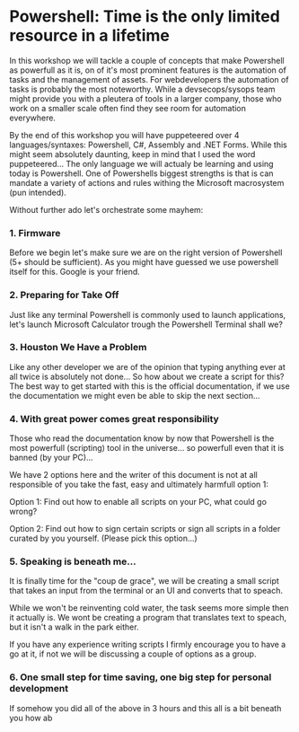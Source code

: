 # Powershell: Time is the only limited resource in a lifetime

In this workshop we will tackle a couple of concepts that make Powershell as powerfull as it is, on of it's most prominent features is the automation of tasks and the management of assets. For webdevelopers the automation of tasks is probably the most noteworthy. While a devsecops/sysops team might provide you with a pleutera of tools in a larger company, those who work on a smaller scale often find they see room for automation everywhere.

By the end of this workshop you will have puppeteered over 4 languages/syntaxes: Powershell, C#, Assembly and .NET Forms. While this might seem absolutely daunting, keep in mind that I used the word puppeteered... The only language we will actualy be learning and using today is Powershell.
One of Powershells biggest strengths is that is can mandate a variety of actions and rules withing the Microsoft macrosystem (pun intended).

Without further ado let's orchestrate some mayhem:

### 1. Firmware

Before we begin let's make sure we are on the right version of Powershell (5+ should be sufficient). As you might have guessed we use powershell itself for this. Google is your friend.

### 2. Preparing for Take Off

Just like any terminal Powershell is commonly used to launch applications, let's launch Microsoft Calculator trough the Powershell Terminal shall we?

### 3. Houston We Have a Problem

Like any other developer we are of the opinion that typing anything ever at all twice is absolutely not done... So how about we create a script for this? 
The best way to get started with this is the official documentation, if we use the documentation we might even be able to skip the next section...

### 4. With great power comes great responsibility

Those who read the documentation know by now that Powershell is the most powerfull (scripting) tool in the universe... so powerfull even that it is banned (by your PC)...

We have 2 options here and the writer of this document is not at all responsible of you take the fast, easy and ultimately harmfull option 1:

Option 1: Find out how to enable all scripts on your PC, what could go wrong?

Option 2: Find out how to sign certain scripts or sign all scripts in a folder curated by you yourself. (Please pick this option...)

### 5. Speaking is beneath me...

It is finally time for the "coup de grace", we will be creating a small script that takes an input from the terminal or an UI and converts that to speach.

While we won't be reinventing cold water, the task seems more simple then it actually is. We wont be creating a program that translates text to speach, but it isn't a walk in the park either.

If you have any experience writing scripts I firmly encourage you to have a go at it, if not we will be discussing a couple of options as a group.

### 6. One small step for time saving, one big step for personal development

If somehow you did all of the above in 3 hours and this all is a bit beneath you how ab

